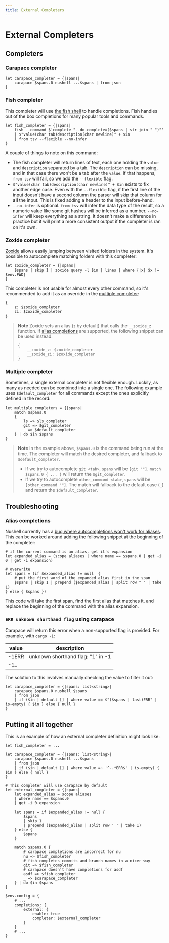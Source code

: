 ```yaml
---
title: External Completers
---
```


# External Completers

## Completers

### Carapace completer

```nu
let carapace_completer = {|spans|
    carapace $spans.0 nushell ...$spans | from json
}
```

### Fish completer

This completer will use [the fish shell](https://fishshell.com/) to handle completions. Fish handles out of the box completions for many popular tools and commands.

```nu
let fish_completer = {|spans|
    fish --command $'complete "--do-complete=($spans | str join " ")"'
    | $"value(char tab)description(char newline)" + $in
    | from tsv --flexible --no-infer
}
```

A couple of things to note on this command:

- The fish completer will return lines of text, each one holding the `value` and `description` separated by a tab. The `description` can be missing, and in that case there won't be a tab after the `value`. If that happens, `from tsv` will fail, so we add the `--flexible` flag.
- `$"value(char tab)description(char newline)" + $in` exists to fix another edge case. Even with the `--flexible` flag, if the first line of the input doesn't have a second column the parser will skip that column for **all** the input. This is fixed adding a header to the input before-hand.
- `--no-infer` is optional. `from tsv` will infer the data type of the result, so a numeric value like some git hashes will be inferred as a number. `--no-infer` will keep everything as a string. It doesn't make a difference in practice but it will print a more consistent output if the completer is ran on it's own.

### Zoxide completer

[Zoxide](https://github.com/ajeetdsouza/zoxide) allows easily jumping between visited folders in the system. It's possible to autocomplete matching folders with this completer:

```nu
let zoxide_completer = {|spans|
    $spans | skip 1 | zoxide query -l $in | lines | where {|x| $x != $env.PWD}
}
```

This completer is not usable for almost every other command, so it's recommended to add it as an override in the [multiple completer](#multiple-completer):

```nu
{
    z: $zoxide_completer
    zi: $zoxide_completer
}
```

> **Note**
> Zoxide sets an alias (`z` by default) that calls the `__zoxide_z` function.
> If [alias completions](#alias-completions) are supported, the following snippet can be used instead:
>
> ```nu
> {
>     __zoxide_z: $zoxide_completer
>     __zoxide_zi: $zoxide_completer
> }
> ```

### Multiple completer

Sometimes, a single external completer is not flexible enough. Luckily, as many as needed can be combined into a single one. The following example uses `$default_completer` for all commands except the ones explicitly defined in the record:

```nu
let multiple_completers = {|spans|
    match $spans.0
    {
        ls => $ls_completer
        git => $git_completer
        _ => $default_completer
    } | do $in $spans
}
```

> **Note**
> In the example above, `$spans.0` is the command being run at the time. The completer will match the desired completer, and fallback to `$default_completer`.
>
> - If we try to autocomplete `git <tab>`, `spans` will be `[git ""]`. `match $spans.0 { ... }` will return the `$git_completer`.
> - If we try to autocomplete `other_command <tab>`, `spans` will be `[other_command ""]`. The match will fallback to the default case (`_`) and return the `$default_completer`.

## Troubleshooting

### Alias completions

Nushell currently has a [bug where autocompletions won't work for aliases](https://github.com/nushell/nushell/issues/8483). This can be worked around adding the following snippet at the beginning of the completer:

```nu
# if the current command is an alias, get it's expansion
let expanded_alias = (scope aliases | where name == $spans.0 | get -i 0 | get -i expansion)

# overwrite
let spans = (if $expanded_alias != null  {
    # put the first word of the expanded alias first in the span
    $spans | skip 1 | prepend ($expanded_alias | split row " " | take 1)
} else { $spans })
```

This code will take the first span, find the first alias that matches it, and replace the beginning of the command with the alias expansion.

### `ERR unknown shorthand flag` using carapace

Carapace will return this error when a non-supported flag is provided. For example, with `cargo -1`:

| value | description                       |
| ----- | --------------------------------- |
| -1ERR | unknown shorthand flag: "1" in -1 |
| -1\_  |                                   |

The solution to this involves manually checking the value to filter it out:

```nu
let carapace_completer = {|spans: list<string>|
    carapace $spans.0 nushell $spans
    | from json
    | if ($in | default [] | where value == $"($spans | last)ERR" | is-empty) { $in } else { null }
}
```

## Putting it all together

This is an example of how an external completer definition might look like:

```nu
let fish_completer = ...

let carapace_completer = {|spans: list<string>|
    carapace $spans.0 nushell ...$spans
    | from json
    | if ($in | default [] | where value =~ '^-.*ERR$' | is-empty) { $in } else { null }
}

# This completer will use carapace by default
let external_completer = {|spans|
    let expanded_alias = scope aliases
    | where name == $spans.0
    | get -i 0.expansion

    let spans = if $expanded_alias != null {
        $spans
        | skip 1
        | prepend ($expanded_alias | split row ' ' | take 1)
    } else {
        $spans
    }

    match $spans.0 {
        # carapace completions are incorrect for nu
        nu => $fish_completer
        # fish completes commits and branch names in a nicer way
        git => $fish_completer
        # carapace doesn't have completions for asdf
        asdf => $fish_completer
        _ => $carapace_completer
    } | do $in $spans
}

$env.config = {
    # ...
    completions: {
        external: {
            enable: true
            completer: $external_completer
        }
    }
    # ...
}
```
